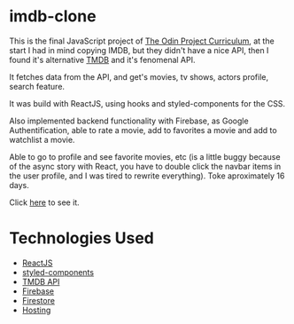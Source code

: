 # imdb-clone

This is the final JavaScript project of [The Odin Project Curriculum](https://theodinproject.com), at the start I had in mind copying IMDB, but they didn't have a nice API, then I found it's alternative [TMDB](https://www.themoviedb.org/) and it's fenomenal API.

It fetches data from the API, and get's movies, tv shows, actors profile, search feature.

It was build with ReactJS, using hooks and styled-components for the CSS.

Also implemented backend functionality with Firebase, as Google Authentification, able to rate a movie, add to favorites a movie and add to watchlist a movie.

Able to go to profile and see favorite movies, etc (is a little buggy because of the async story with React, you have to double click the navbar items in the user profile, and I was tired to rewrite everything). Toke aproximately 16 days.

Click [here](https://imdb-9b89f.web.app) to see it.

# Technologies Used

- [ReactJS](https://reactjs.org/)
- [styled-components](https://styled-components.com/)
- [TMDB API](https://developers.themoviedb.org/3)
- [Firebase](https://firebase.google.com/)
- [Firestore](https://firebase.google.com/docs/firestore/)
- [Hosting](https://firebase.google.com/docs/hosting/)
